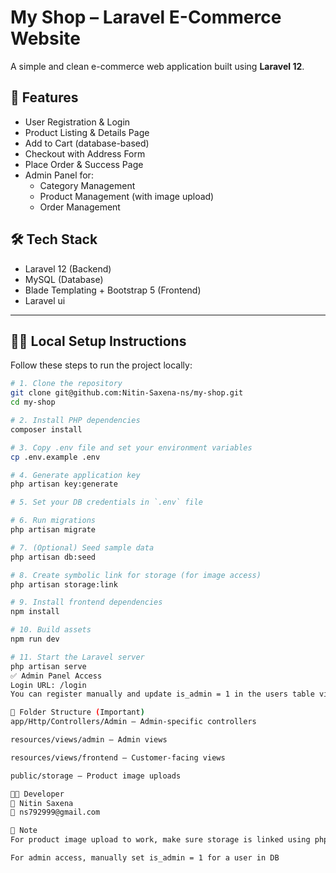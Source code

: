 # My Shop – Laravel E-Commerce Website

A simple and clean e-commerce web application built using **Laravel 12**.

## 🚀 Features

- User Registration & Login
- Product Listing & Details Page
- Add to Cart (database-based)
- Checkout with Address Form
- Place Order & Success Page
- Admin Panel for:
  - Category Management
  - Product Management (with image upload)
  - Order Management

## 🛠 Tech Stack

- Laravel 12 (Backend)
- MySQL (Database)
- Blade Templating + Bootstrap 5 (Frontend)
- Laravel ui


---

## 🧑‍💻 Local Setup Instructions

Follow these steps to run the project locally:

```bash
# 1. Clone the repository
git clone git@github.com:Nitin-Saxena-ns/my-shop.git
cd my-shop

# 2. Install PHP dependencies
composer install

# 3. Copy .env file and set your environment variables
cp .env.example .env

# 4. Generate application key
php artisan key:generate

# 5. Set your DB credentials in `.env` file

# 6. Run migrations
php artisan migrate

# 7. (Optional) Seed sample data
php artisan db:seed

# 8. Create symbolic link for storage (for image access)
php artisan storage:link

# 9. Install frontend dependencies
npm install

# 10. Build assets
npm run dev

# 11. Start the Laravel server
php artisan serve
✅ Admin Panel Access
Login URL: /login
You can register manually and update is_admin = 1 in the users table via database.

📁 Folder Structure (Important)
app/Http/Controllers/Admin — Admin-specific controllers

resources/views/admin — Admin views

resources/views/frontend — Customer-facing views

public/storage — Product image uploads

🧑‍💻 Developer
🔗 Nitin Saxena
📧 ns792999@gmail.com

📌 Note
For product image upload to work, make sure storage is linked using php artisan storage:link

For admin access, manually set is_admin = 1 for a user in DB
